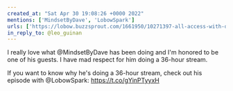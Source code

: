 ```yaml
---
created_at: "Sat Apr 30 19:08:26 +0000 2022"
mentions: ['MindsetByDave', 'LobowSpark']
urls: ['https://lobow.buzzsprout.com/1661950/10271397-all-access-with-dave-cottrell-the-mental-health-ultra-marathon']
in_reply_to: @leo_guinan
---
```


I really love what @MindsetByDave has been doing and I'm honored to be one of his guests. I have mad respect for him doing a 36-hour stream. 

If you want to know why he's doing a 36-hour stream, check out his episode with @LobowSpark:
https://t.co/gYinPTyyxH